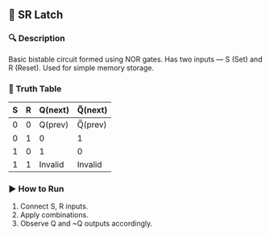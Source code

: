 ## 🧩 SR Latch
### 🔍 Description

Basic bistable circuit formed using NOR gates.
Has two inputs — S (Set) and R (Reset).
Used for simple memory storage.

### 🧠 Truth Table
| S | R | Q(next) | Q̅(next) |
| - | - | ------- | -------- |
| 0 | 0 | Q(prev) | Q̅(prev) |
| 0 | 1 | 0       | 1        |
| 1 | 0 | 1       | 0        |
| 1 | 1 | Invalid | Invalid  |

### ▶️ How to Run
1. Connect S, R inputs.
2. Apply combinations.
3. Observe Q and ~Q outputs accordingly.
